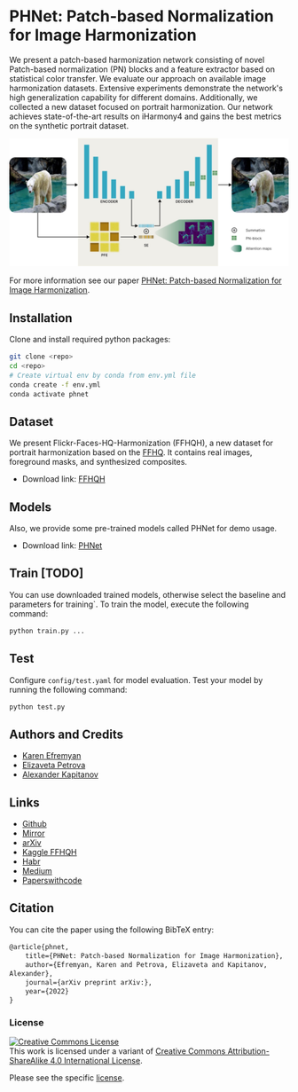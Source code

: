 # PHNet: Patch-based Normalization for Image Harmonization

We present a patch-based harmonization network consisting of novel Patch-based normalization (PN) blocks and a feature extractor based on statistical color transfer. We evaluate our approach on available image harmonization datasets. Extensive experiments demonstrate the network's high generalization capability for different domains. Additionally, we collected a new dataset focused on portrait harmonization. Our network achieves state-of-the-art results on iHarmony4 and gains the best metrics on the synthetic portrait dataset.

![example](assets/scheme.jpg)

For more information see our paper [PHNet: Patch-based Normalization for Image Harmonization](https://arxiv.org).

## Installation
Clone and install required python packages:
```bash
git clone <repo>
cd <repo>
# Create virtual env by conda from env.yml file
conda create -f env.yml
conda activate phnet
```

## Dataset
We present Flickr-Faces-HQ-Harmonization (FFHQH), a new dataset for portrait harmonization based on the [FFHQ](https://github.com/NVlabs/ffhq-dataset). It contains real images, foreground masks, and synthesized composites. 

- Download link: [FFHQH]()


## Models
Also, we provide some pre-trained models called PHNet for demo usage.

- Download link: [PHNet]()

## Train [TODO]
You can use downloaded trained models, otherwise select the baseline and parameters for training`.
To train the model, execute the following command:

```bash
python train.py ...
```

## Test
Configure ```config/test.yaml``` for model evaluation. Test your model by running the following command:
```bash
python test.py
```

## Authors and Credits
- [Karen Efremyan](https://www.linkedin.com/in/befozg/)
- [Elizaveta Petrova](https://www.linkedin.com/in/kleinsbotle/)
- [Alexander Kapitanov](https://www.linkedin.com/in/hukenovs)

## Links
- [Github](https://github.com/befozg/PHNet/)
- [Mirror](https://gitlab.aicloud.sbercloud.ru/rndcv/PHNet)
- [arXiv]()
- [Kaggle FFHQH]()
- [Habr]()
- [Medium]()
- [Paperswithcode]()

## Citation
You can cite the paper using the following BibTeX entry:

    @article{phnet,
        title={PHNet: Patch-based Normalization for Image Harmonization},
        author={Efremyan, Karen and Petrova, Elizaveta and Kapitanov, Alexander},
        journal={arXiv preprint arXiv:},
        year={2022}
    }


### License
<a rel="license" href="http://creativecommons.org/licenses/by-sa/4.0/"><img alt="Creative Commons License" style="border-width:0" src="https://i.creativecommons.org/l/by-sa/4.0/88x31.png" /></a><br />This work is licensed under a variant of <a rel="license" href="http://creativecommons.org/licenses/by-sa/4.0/">Creative Commons Attribution-ShareAlike 4.0 International License</a>.

Please see the specific [license](https://github.com/befozg/PHNet/blob/master/license/en_us.pdf).
